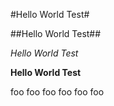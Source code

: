#Hello World Test#

##Hello World Test##

*Hello World Test*

**Hello World Test**

foo foo foo foo foo foo
